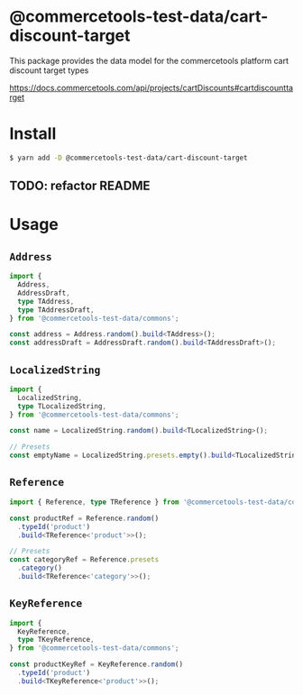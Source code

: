 # @commercetools-test-data/cart-discount-target

This package provides the data model for the commercetools platform cart discount target types

https://docs.commercetools.com/api/projects/cartDiscounts#cartdiscounttarget

# Install

```bash
$ yarn add -D @commercetools-test-data/cart-discount-target
```

## TODO: refactor README

# Usage

## `Address`

```ts
import {
  Address,
  AddressDraft,
  type TAddress,
  type TAddressDraft,
} from '@commercetools-test-data/commons';

const address = Address.random().build<TAddress>();
const addressDraft = AddressDraft.random().build<TAddressDraft>();
```

## `LocalizedString`

```ts
import {
  LocalizedString,
  type TLocalizedString,
} from '@commercetools-test-data/commons';

const name = LocalizedString.random().build<TLocalizedString>();

// Presets
const emptyName = LocalizedString.presets.empty().build<TLocalizedString>();
```

## `Reference`

```ts
import { Reference, type TReference } from '@commercetools-test-data/commons';

const productRef = Reference.random()
  .typeId('product')
  .build<TReference<'product'>>();

// Presets
const categoryRef = Reference.presets
  .category()
  .build<TReference<'category'>>();
```

## `KeyReference`

```ts
import {
  KeyReference,
  type TKeyReference,
} from '@commercetools-test-data/commons';

const productKeyRef = KeyReference.random()
  .typeId('product')
  .build<TKeyReference<'product'>>();
```
